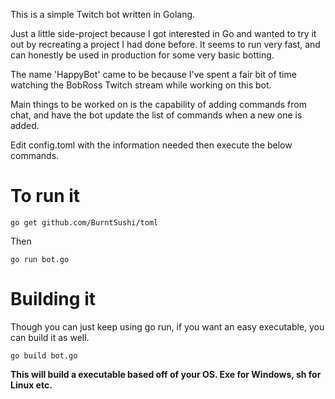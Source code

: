 This is a simple Twitch bot written in Golang.

Just a little side-project because I got interested in Go and wanted to try it out by recreating a project I had done before.
It seems to run very fast, and can honestly be used in production for some very basic botting.

The name 'HappyBot' came to be because I've spent a fair bit of time watching the BobRoss Twitch stream while working on this bot.

Main things to be worked on is the capability of adding commands from chat, and have the bot update the list of commands when a new one is added.

Edit config.toml with the information needed then execute the below commands.

<h1> To run it </h1>

`go get github.com/BurntSushi/toml`

Then

`go run bot.go`

<h1> Building it </h1>

Though you can just keep using go run, if you want an easy executable, you can build it as well.

`go build bot.go`

<b> This will build a executable based off of your OS. Exe for Windows, sh for Linux etc.
